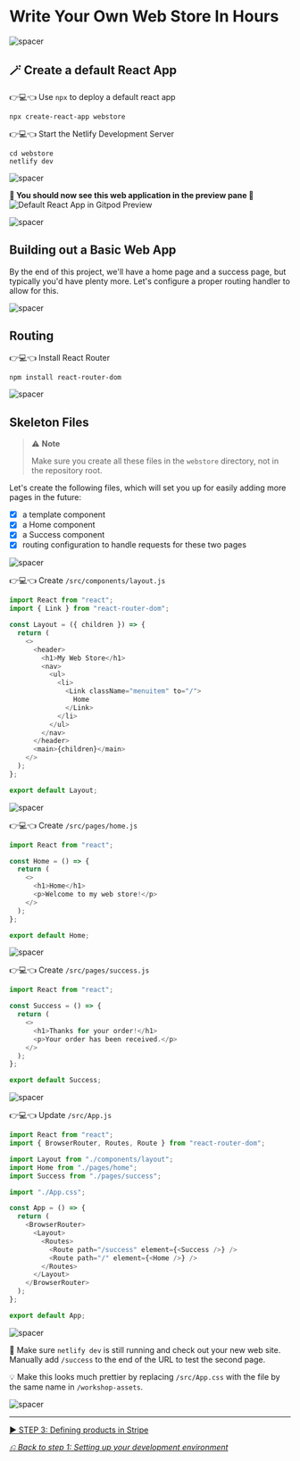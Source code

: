 # Write Your Own Web Store In Hours

![spacer](workshop-assets/readme-images/spacer.png)

## 🪄 Create a default React App

👉💻👈 Use `npx` to deploy a default react app

```shell
npx create-react-app webstore
```

👉💻👈 Start the Netlify Development Server

```shell
cd webstore
netlify dev
```

![spacer](workshop-assets/readme-images/spacer.png)

**🎉 You should now see this web application in the preview pane 🎉**
![Default React App in Gitpod Preview](workshop-assets/readme-images/gitpod-initial-website-preview.jpg)

![spacer](workshop-assets/readme-images/spacer.png)

## Building out a Basic Web App

By the end of this project, we'll have a home page and a success page, but typically you'd have plenty more. Let's configure a proper routing handler to allow for this.

![spacer](workshop-assets/readme-images/spacer.png)

## Routing

👉💻👈 Install React Router

```shell
npm install react-router-dom
```

![spacer](workshop-assets/readme-images/spacer.png)

## Skeleton Files

> ⚠️ **Note**
>
> Make sure you create all these files in the `webstore` directory, not in the repository root.

Let's create the following files, which will set you up for easily adding more pages in the future:

- [x] a template component
- [x] a Home component
- [x] a Success component
- [x] routing configuration to handle requests for these two pages

![spacer](workshop-assets/readme-images/spacer.png)

👉💻👈 Create `/src/components/layout.js`

```javascript
import React from "react";
import { Link } from "react-router-dom";

const Layout = ({ children }) => {
  return (
    <>
      <header>
        <h1>My Web Store</h1>
        <nav>
          <ul>
            <li>
              <Link className="menuitem" to="/">
                Home
              </Link>
            </li>
          </ul>
        </nav>
      </header>
      <main>{children}</main>
    </>
  );
};

export default Layout;
```

![spacer](workshop-assets/readme-images/spacer.png)

👉💻👈 Create `/src/pages/home.js`

```javascript
import React from "react";

const Home = () => {
  return (
    <>
      <h1>Home</h1>
      <p>Welcome to my web store!</p>
    </>
  );
};

export default Home;
```

![spacer](workshop-assets/readme-images/spacer.png)

👉💻👈 Create `/src/pages/success.js`

```javascript
import React from "react";

const Success = () => {
  return (
    <>
      <h1>Thanks for your order!</h1>
      <p>Your order has been received.</p>
    </>
  );
};

export default Success;
```

![spacer](workshop-assets/readme-images/spacer.png)

👉💻👈 Update `/src/App.js`

```javascript
import React from "react";
import { BrowserRouter, Routes, Route } from "react-router-dom";

import Layout from "./components/layout";
import Home from "./pages/home";
import Success from "./pages/success";

import "./App.css";

const App = () => {
  return (
    <BrowserRouter>
      <Layout>
        <Routes>
          <Route path="/success" element={<Success />} />
          <Route path="/" element={<Home />} />
        </Routes>
      </Layout>
    </BrowserRouter>
  );
};

export default App;
```

![spacer](workshop-assets/readme-images/spacer.png)

🧪 Make sure `netlify dev` is still running and check out your new web site. Manually add `/success` to the end of the URL to test the second page.

💡 Make this looks much prettier by replacing `/src/App.css` with the file by the same name in `/workshop-assets`.

![spacer](workshop-assets/readme-images/spacer.png)

---

[▶️ STEP 3: Defining products in Stripe](./STEP-3-DEFINING-PRODUCTS-IN-STRIPE.md)

_[⎌ Back to step 1: Setting up your development environment](./STEP-1-DEVELOPMENT-ENVIRONMENT.md)_
